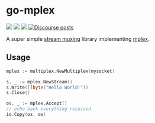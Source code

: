 # go-mplex

[![](https://img.shields.io/badge/made%20by-Protocol%20Labs-blue.svg?style=flat-square)](https://protocol.ai)
[![](https://img.shields.io/badge/project-libp2p-yellow.svg?style=flat-square)](https://libp2p.io/)
[![](https://img.shields.io/badge/freenode-%23libp2p-yellow.svg?style=flat-square)](http://webchat.freenode.net/?channels=%23libp2p)
[![Discourse posts](https://img.shields.io/discourse/https/discuss.libp2p.io/posts.svg)](https://discuss.libp2p.io)

A super simple [stream muxing](https://docs.libp2p.io/concepts/stream-multiplexing/) library implementing [mplex](https://github.com/libp2p/mplex/).

## Usage

```go
mplex := multiplex.NewMultiplex(mysocket)

s, _ := mplex.NewStream()
s.Write([]byte("Hello World!"))
s.Close()

os, _ := mplex.Accept()
// echo back everything received
io.Copy(os, os)
```

